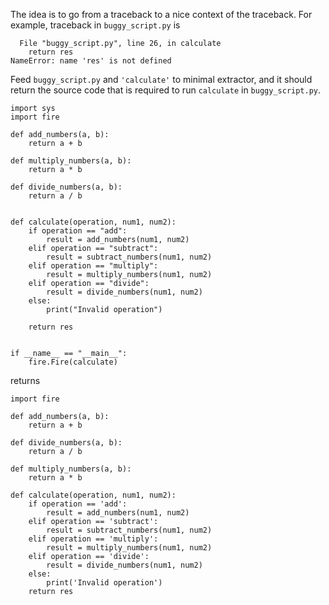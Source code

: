 The idea is to go from a traceback to a nice context of the traceback.
For example, traceback in `buggy_script.py` is 

```
  File "buggy_script.py", line 26, in calculate
    return res
NameError: name 'res' is not defined
```

Feed `buggy_script.py` and `'calculate'` to minimal extractor, and it should return the source code that is required to run `calculate` in `buggy_script.py`.

```python3
import sys
import fire

def add_numbers(a, b):
    return a + b

def multiply_numbers(a, b):
    return a * b

def divide_numbers(a, b):
    return a / b


def calculate(operation, num1, num2):
    if operation == "add":
        result = add_numbers(num1, num2)
    elif operation == "subtract":
        result = subtract_numbers(num1, num2)
    elif operation == "multiply":
        result = multiply_numbers(num1, num2)
    elif operation == "divide":
        result = divide_numbers(num1, num2)
    else:
        print("Invalid operation")

    return res


if __name__ == "__main__":
    fire.Fire(calculate)

```

returns

```python3
import fire

def add_numbers(a, b):
    return a + b

def divide_numbers(a, b):
    return a / b

def multiply_numbers(a, b):
    return a * b

def calculate(operation, num1, num2):
    if operation == 'add':
        result = add_numbers(num1, num2)
    elif operation == 'subtract':
        result = subtract_numbers(num1, num2)
    elif operation == 'multiply':
        result = multiply_numbers(num1, num2)
    elif operation == 'divide':
        result = divide_numbers(num1, num2)
    else:
        print('Invalid operation')
    return res
```
